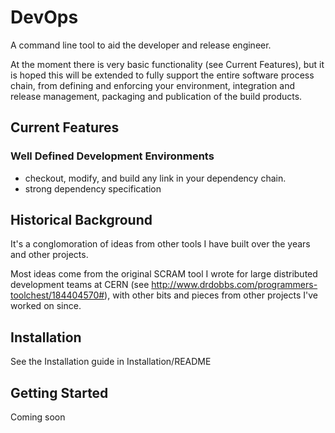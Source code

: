 # DevOps

A command line tool to aid the developer and release engineer.

At the moment there is very basic functionality (see Current Features), but it is hoped this will be extended
to fully support the entire software process chain, from defining and enforcing your environment, integration and release
management, packaging and publication of the build products.

## Current Features
### Well Defined Development Environments
- checkout, modify, and build any link in your dependency chain.
- strong dependency specification

## Historical Background
It's a conglomoration of ideas from other tools I have built over the years and other projects.

Most ideas come from the original SCRAM tool I wrote for large distributed development teams at CERN
(see http://www.drdobbs.com/programmers-toolchest/184404570#), with other bits and pieces from other
projects I've worked on since.

## Installation
See the Installation guide in Installation/README

## Getting Started
Coming soon
